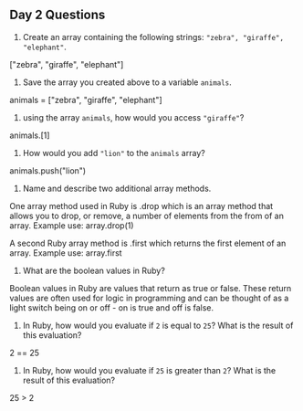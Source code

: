 ## Day 2 Questions

1. Create an array containing the following strings: `"zebra", "giraffe", "elephant"`.

["zebra", "giraffe", "elephant"]

1. Save the array you created above to a variable `animals`.

animals = ["zebra", "giraffe", "elephant"]

1. using the array `animals`, how would you access `"giraffe"`?

animals.[1]

1. How would you add `"lion"` to the `animals` array?

animals.push("lion")

1. Name and describe two additional array methods.

One array method used in Ruby is .drop which is an array method that allows you to drop, or remove, a number of elements from the from of an array. Example use: array.drop(1)

A second Ruby array method is .first which returns the first element of an array. Example use: array.first

1. What are the boolean values in Ruby?

Boolean values in Ruby are values that return as true or false. These return values are often used for logic in programming and can be thought of as a light switch being on or off - on is true and off is false.

1. In Ruby, how would you evaluate if `2` is equal to `25`? What is the result of this evaluation?

2 == 25

1. In Ruby, how would you evaluate if `25` is greater than `2`? What is the result of this evaluation?

25 > 2
